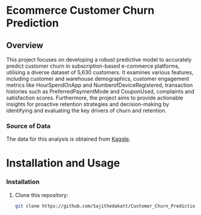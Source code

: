 # Ecommerce Customer Churn Prediction

## Overview

This project focuses on developing a robust predictive model to accurately predict customer churn in subscription-based e-commerce platforms, utilising a diverse dataset of 5,630 customers. It examines various features, including customer and warehouse demographics, customer engagement metrics like HourSpendOnApp and NumberofDeviceRegistered, transaction histories such as PreferredPaymentMode and CouponUsed, complaints and satisfaction scores. Furthermore, the project aims to provide actionable insights for proactive retention strategies and decision-making by identifying and evaluating the key drivers of churn and retention. 

### Source of Data

The data for this analysis is obtained from [Kaggle](https://www.kaggle.com/datasets/ankitverma2010/ecommerce-customer-churn-analysis-and-prediction).


# Installation and Usage


### Installation

1. Clone this repository:
   ```bash
   git clone https://github.com/Sajithedakatt/Customer_Churn_Prediction.git   

